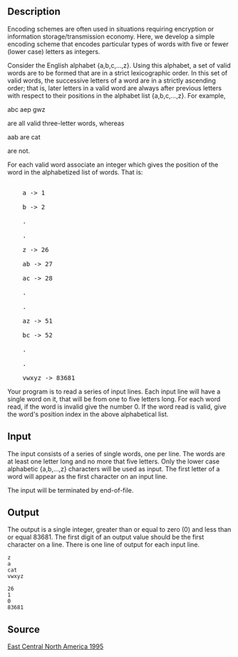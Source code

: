 <h2>Description</h2><p>Encoding schemes are often used in situations requiring encryption or information storage/transmission economy. Here, we develop a simple encoding scheme that encodes particular types of words with five or fewer (lower case) letters as integers. 
</p>
Consider the English alphabet {a,b,c,...,z}. Using this alphabet, a set of valid words are to be formed that are in a strict lexicographic order. In this set of valid words, the successive letters of a word are in a strictly ascending order; that is, later letters in a valid word are always after previous letters with respect to their positions in the alphabet list {a,b,c,...,z}. For example, 

abc aep gwz 

are all valid three-letter words, whereas 

aab are cat 

are not. 

For each valid word associate an integer which gives the position of the word in the alphabetized list of words. That is: 
<pre><br>    a -&gt; 1
<br>    b -&gt; 2
<br>    .
<br>    .
<br>    z -&gt; 26
<br>    ab -&gt; 27
<br>    ac -&gt; 28
<br>    .
<br>    .
<br>    az -&gt; 51
<br>    bc -&gt; 52
<br>    .
<br>    .
<br>    vwxyz -&gt; 83681</pre><p>
</p>Your program is to read a series of input lines. Each input line will have a single word on it, that will be from one to five letters long. For each word read, if the word is invalid give the number 0. If the word read is valid, give the word's position index in the above alphabetical list. 
<h2>Input</h2><p>The input consists of a series of single words, one per line. The words are at least one letter long and no more that five letters. Only the lower case alphabetic {a,b,...,z} characters will be used as input. The first letter of a word will appear as the first character on an input line. 
</p>
The input will be terminated by end-of-file. <h2>Output</h2><p>The output is a single integer, greater than or equal to zero (0) and less than or equal 83681. The first digit of an output value should be the first character on a line. There is one line of output for each input line. </p><pre><code class="language-input1">z
a
cat
vwxyz</code></pre><pre><code class="language-output1">26
1
0
83681</code></pre><h2>Source</h2><a href="searchproblem?field=source&amp;key=East+Central+North+America+1995">East Central North America 1995</a>